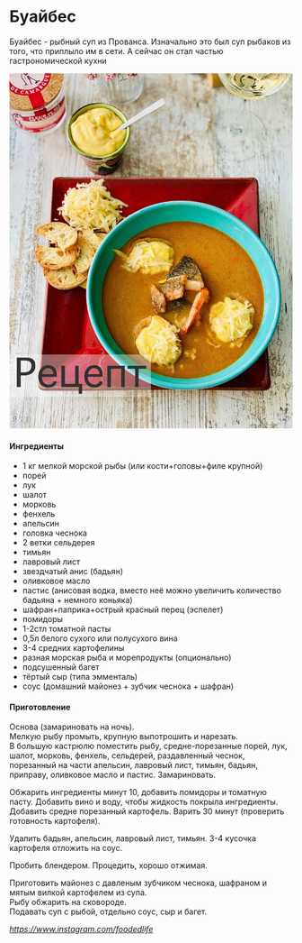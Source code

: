 # Буайбес

Буайбес - рыбный суп из Прованса. Изначально это был суп рыбаков из того, что приплыло им в сети. А сейчас он стал частью гастрономической кухни

![](../pics/178387039_1116898635472798_3834828181319297055_n%20%284%29.jpg)

#### Ингредиенты

* 1 кг мелкой морской рыбы (или кости+головы+филе крупной)
* порей
* лук
* шалот
* морковь
* фенхель
* апельсин
* головка чеснока
* 2 ветки сельдерея
* тимьян
* лавровый лист
* звездчатый анис (бадьян)
* оливковое масло
* пастис (анисовая водка, вместо неё можно увеличить количество бадьяна + немного коньяка)
* шафран+паприка+острый красный перец (эспелет)
* помидоры
* 1-2стл томатной пасты
* 0,5л белого сухого или полусухого вина
* 3-4 средних картофелины
* разная морская рыба и морепродукты (опционально)
* подсушенный багет
* тёртый сыр (типа эмменталь)
* соус (домашний майонез + зубчик чеснока + шафран)

#### Приготовление

Основа (замариновать на ночь).  
Мелкую рыбу промыть, крупную выпотрошить и нарезать.  
В большую кастрюлю поместить рыбу, средне-порезанные порей, лук, шалот, морковь, фенхель, сельдерей, раздавленный чеснок, порезанный на части апельсин, лавровый лист, тимьян, бадьян, приправу, оливковое масло и пастис. Замариновать.

Обжарить ингредиенты минут 10, добавить помидоры и томатную пасту. Добавить вино и воду, чтобы жидкость покрыла ингредиенты. Добавить средне порезанный картофель. Варить 30 минут (проверить готовность картофеля).

Удалить бадьян, апельсин, лавровый лист, тимьян. 3-4 кусочка картофеля отложить на соус.

Пробить блендером. Процедить, хорошо отжимая.

Приготовить майонез с давленым зубчиком чеснока, шафраном и мятым вилкой картофелем из супа.  
Рыбу обжарить на сковороде.  
Подавать суп с рыбой, отдельно соус, сыр и багет.

*https://www.instagram.com/foodedlife*